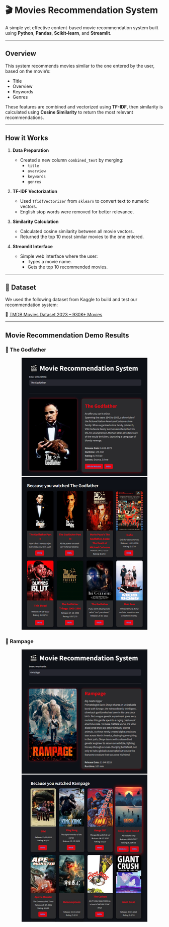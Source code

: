 # 🎬 Movies Recommendation System

A simple yet effective content-based movie recommendation system built using **Python**, **Pandas**, **Scikit-learn**, and **Streamlit**.

---

##  Overview

This system recommends movies similar to the one entered by the user, based on the movie’s:

- Title
- Overview
- Keywords
- Genres

These features are combined and vectorized using **TF-IDF**, then similarity is calculated using **Cosine Similarity** to return the most relevant recommendations.

---

##  How it Works

1. **Data Preparation**
   - Created a new column `combined_text` by merging:
     - `title`
     - `overview`
     - `keywords`
     - `genres`

2. **TF-IDF Vectorization**
   - Used `TfidfVectorizer` from `sklearn` to convert text to numeric vectors.
   - English stop words were removed for better relevance.

3. **Similarity Calculation**
   - Calculated cosine similarity between all movie vectors.
   - Returned the top 10 most similar movies to the one entered.

4. **Streamlit Interface**
   - Simple web interface where the user:
     - Types a movie name.
     - Gets the top 10 recommended movies.
---
## 📂 Dataset

We used the following dataset from Kaggle to build and test our recommendation system:

🔗 [TMDB Movies Dataset 2023 – 930K+ Movies](https://www.kaggle.com/datasets/asaniczka/tmdb-movies-dataset-2023-930k-movies)

---

##  Movie Recommendation Demo Results

### 🎩 The Godfather
<p align="center">
  <img src="assets/demo1.png" alt="The Godfather Demo 1" width="400"/>
  <img src="assets/demo2.png" alt="The Godfather Demo 2" width="400"/>
</p>

### 🦍 Rampage
<p align="center">
  <img src="assets/img1.png" alt="Rampage Demo 1" width="400"/>
  <img src="assets/img2.jpg" alt="Rampage Demo 2" width="400"/>
</p>

